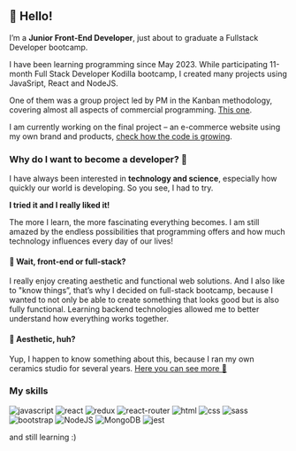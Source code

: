 ## 👋 Hello!

I’m a **Junior Front-End Developer**, just about to graduate a Fullstack Developer bootcamp.

I have been learning programming since May 2023. While participating 11-month Full Stack Developer Kodilla bootcamp, I created many projects using JavaSript, React and NodeJS.

One of them was a group project led by PM in the Kanban methodology, covering almost all aspects of commercial programming. [This one](https://github.com/odevpl/wdp-2310).

I am currently working on the final project – an e-commerce website using my own brand and products, [check how the code is growing](https://github.com/Ola-Cencora/Fullstack_e-commerce).

### Why do I want to become a developer? 👀

I have always been interested in **technology and science**, especially how quickly our world is developing. So you see, I had to try.

**I tried it and I really liked it!**

The more I learn, the more fascinating everything becomes. I am still amazed by the endless possibilities that programming offers and how much technology influences every day of our lives!

#### 🤔 Wait, front-end or full-stack?
I really enjoy creating aesthetic and functional web solutions.  And I also like to "know things”, that’s why I decided on full-stack bootcamp, because I wanted to not only be able to create something that looks good but is also fully functional. Learning backend technologies allowed me to better understand how everything works together.

#### 🎀 Aesthetic, huh?
Yup, I happen to know something about this, because I ran my own ceramics studio for several years. [Here you can see more 🍭](https://github.com/Ola-Cencora/KURZceramika-web-project)

### My skills
![javascript](https://img.shields.io/badge/JavaScript-323330?style=for-the-badge&logo=javascript&logoColor=F7DF1E)
![react](https://img.shields.io/badge/React-20232A?style=for-the-badge&logo=react&logoColor=61DAFB)
![redux](https://img.shields.io/badge/Redux-593D88?style=for-the-badge&logo=redux&logoColor=white)
![react-router](https://img.shields.io/badge/React_Router-CA4245?style=for-the-badge&logo=react-router&logoColor=white)
![html](https://img.shields.io/badge/HTML5-E34F26?style=for-the-badge&logo=html5&logoColor=white)
![css](https://img.shields.io/badge/CSS3-1572B6?style=for-the-badge&logo=css3&logoColor=white)
![sass](https://img.shields.io/badge/SASS-CC6699?style=for-the-badge&logo=sass&logoColor=white)
![bootstrap](https://img.shields.io/badge/Bootstrap-563D7C?style=for-the-badge&logo=bootstrap&logoColor=white)
![NodeJS](https://img.shields.io/badge/node.js-6DA55F?style=for-the-badge&logo=node.js&logoColor=white)
![MongoDB](https://img.shields.io/badge/MongoDB-%234ea94b.svg?style=for-the-badge&logo=mongodb&logoColor=white)
![jest](https://img.shields.io/badge/Jest-C21325?style=for-the-badge&logo=jest&logoColor=white)

and still learning :)
